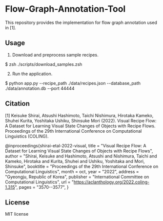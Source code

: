 # Flow-Graph-Annotation-Tool
This repository provides the implementation for flow graph annotation used in [1].

## Usage
1. Download and preprocess sample recipes.

$ zsh ./scripts/download_samples.zsh

2. Run the application.

$ python app.py --recipe_path ./data/recipes.json --database_path ./data/annotation.db --port 44444

## Citation
[1] Keisuke Shirai, Atsushi Hashimoto, Taichi Nishimura, Hirotaka Kameko, Shuhei Kurita, Yoshitaka Ushiku, Shinsuke Mori (2022). Visual Recipe Flow: A Dataset for Learning Visual State Changes of Objects with Recipe Flows. Proceedings of the 29th International Conference on Computational Linguistics (COLING).

@inproceedings{shirai-etal-2022-visual,
    title = "Visual Recipe Flow: A Dataset for Learning Visual State Changes of Objects with Recipe Flows",
    author = "Shirai, Keisuke  and
      Hashimoto, Atsushi  and
      Nishimura, Taichi  and
      Kameko, Hirotaka  and
      Kurita, Shuhei  and
      Ushiku, Yoshitaka  and
      Mori, Shinsuke",
    booktitle = "Proceedings of the 29th International Conference on Computational Linguistics",
    month = oct,
    year = "2022",
    address = "Gyeongju, Republic of Korea",
    publisher = "International Committee on Computational Linguistics",
    url = "https://aclanthology.org/2022.coling-1.315",
    pages = "3570--3577",
}

## License
MIT license


